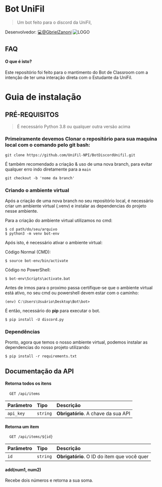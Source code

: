 
# Bot UniFil

> Um bot feito para o discord da UniFil, 

Desenvolvedor: [💻@GbrielZanoni](https://github.com/GbrielZanoni
)
![LOGO](https://avatars.githubusercontent.com/u/10983643?s=280&v=4)
## FAQ

#### O que é isto?

Este repositório foi feito para o mantimento do Bot de Classroom com a intenção de ter uma interação direta com o Estudante da UniFil.


# Guia de instalação
## PRÉ-REQUISITOS
> É necessário Python 3.8 ou qualquer outra versão acima

### Primeiramente devemos Clonar o repositório para sua maquina local com o comando pelo git bash:
```
git clone https://github.com/UniFil-NPI/BotDiscordUnifil.git
```
É também recomendado a criação & uso de uma nova branch, para evitar qualquer erro indo diretamente para a `main` 
```
git checkout -b 'nome da branch'
```
### Criando o ambiente virtual
Após a criação de uma nova branch no seu repositório local, é necessário criar um ambiente virtual (.venv) e instalar as dependencias do projeto nesse ambiente.

Para a criação do ambiente virtual utilizamos no cmd: 
```
$ cd path/do/seu/arquivo
$ python3 -m venv bot-env
```
Após isto, é necessário ativar o ambiente virtual:

Código Normal (CMD):
```
$ source bot-env/bin/activate
```
Código no PowerShell:

```
$ bot-env\Scripts\activate.bat
```
Antes de irmos para o proximo passa certifique-se que o ambiente virtual está ativo, no seu cmd ou powershell devem estar com o caminho:
```
(env) C:\Users\Usuário\Desktop\Bot\bot>
```
É então, necessário do **pip** para executar o bot. 
```
$ pip install -U discord.py
```

### Dependências

Pronto, agora que temos o nosso ambiente virtual, podemos instalar as dependencias do nosso projeto utilizando:
```
$ pip install -r requirements.txt
```
## Documentação da API

#### Retorna todos os itens

```http
  GET /api/items
```

| Parâmetro   | Tipo       | Descrição                           |
| :---------- | :--------- | :---------------------------------- |
| `api_key` | `string` | **Obrigatório**. A chave da sua API |

#### Retorna um item

```http
  GET /api/items/${id}
```

| Parâmetro   | Tipo       | Descrição                                   |
| :---------- | :--------- | :------------------------------------------ |
| `id`      | `string` | **Obrigatório**. O ID do item que você quer |

#### add(num1, num2)

Recebe dois números e retorna a sua soma.

